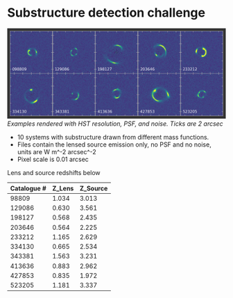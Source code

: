 # Substructure detection challenge

![](index.png)
_Examples rendered with HST resolution, PSF, and noise. Ticks are 2 arcsec_

* 10 systems with substructure drawn from different mass functions.
* Files contain the lensed source emission only, no PSF and no noise, units are W m^-2 arcsec^-2
* Pixel scale is 0.01 arcsec

Lens and source redshifts below

| Catalogue # | Z_Lens | Z_Source |
| --- | --- | --- |
| 98809       | 1.034 | 3.013 |
| 129086      | 0.630 | 3.561 |
| 198127      | 0.568 | 2.435 |
| 203646      | 0.564 | 2.225 |
| 233212      | 1.165 | 2.629 |
| 334130      | 0.665 | 2.534 |
| 343381      | 1.563 | 3.231 |
| 413636      | 0.883 | 2.962 |
| 427853      | 0.835 | 1.972 |
| 523205      | 1.181 | 3.337 |
